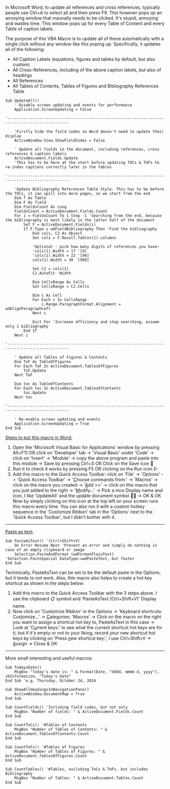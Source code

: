 In Microsoft Word, to update all references and cross references, typically people use Ctrl+A to select all and then press F9. This however pops up an annoying window that maunally needs to be clicked. It's stupid, annoying and wastes time. This window pops up for every Table of Content and every Table of caption labels.
<!-- To Do: Add 2 screenshots here: TOC & Table of Figures -->
The purpose of this VBA Macro is to update all of these automatically with a single click without any window like this poping up. Specifically, it updates all of the following:

- All Caption Labels (equations, figures and tables by default, but also custom)
- All Cross-References, including of the above caption labels, but also of headings
- All References
- All Tables of Contents, Tables of Figures and Bibliography References Table
```VBA
Sub UpdateAll()
    ' Disable screen updating and events for performance
    Application.ScreenUpdating = False
    
'-------------------------------------------------------------------------------------------------

    'Firstly hide the field codes so Word doesn't need to update their display
    ActiveWindow.View.ShowFieldCodes = False
    
    ' Update all fields in the document, including references, cross references & caption labels
    ActiveDocument.Fields.Update
    'This has to be here at the start before updating TOCs & TOFs to re-index captions correctly later in the tables

'-------------------------------------------------------------------------------------------------

    'Update Bibliography References Table Style. This has to be before the TOCs, it can spill into more pages, so we start from the end
    Dim T As Table
    Dim F As field
    Dim FieldsCount As Long
    FieldsCount = ActiveDocument.Fields.Count
    For i = FieldsCount To 1 Step -1 'Searching from the end, because the bibliography is most likely in the latter half of the document
        Set F = ActiveDocument.Fields(i)
        If F.Type = wdFieldBibliography Then 'Find the bibliography
            Dim cols, C2 As Object
            Set cols = F.Result.Tables(1).columns

            'Optional - pick how many digits of references you have:
            'cols(1).Width = 17 '[9]
            'cols(1).Width = 22 '[99]
            cols(1).Width = 30 '[999]

            Set C2 = cols(2)
            C2.AutoFit 'Width

            Dim CellsRange As Cells
            Set CellsRange = C2.Cells

            Dim c As Cell
            For Each c In CellsRange
                c.Range.ParagraphFormat.Alignment = wdAlignParagraphLeft
            Next c

            Exit For 'Increase efficiency and stop searching, assume only 1 bibliography
        End If
    Next i

'-------------------------------------------------------------------------------------------------

    ' Update all Tables of Figures & Contents
    Dim ToF As TableOfFigures
    For Each ToF In ActiveDocument.TablesOfFigures
        ToF.Update
    Next ToF

    Dim toc As TableOfContents
    For Each toc In ActiveDocument.TablesOfContents
        toc.Update
    Next toc

'-------------------------------------------------------------------------------------------------

    ' Re-enable screen updating and events
    Application.ScreenUpdating = True
End Sub
```
<ins>Steps to put this macro in Word:</ins>
1) Open the 'Microsoft Visual Basic for Applications' window by pressing Alt+F11 OR click on 'Developer' tab -> 'Visual Basic' under 'Code' -> click on 'Insert' -> 'Module' -> copy the above program and paste into this module -> Save by pressing Ctrl+S OR Click on the Save icon 💾
2) Run it to check it works by pressing F5 OR clicking on the Run icon ▷
3) Add this macro to the Quick Access Toolbar: click on 'File' -> 'Options' -> 'Quick Access Toolbar' -> '<ins>C</ins>hoose commands from:' -> 'Macros' -> click on the macro you created -> '<ins>A</ins>dd >>' -> click on this macro that you just added to the right -> '<ins>M</ins>odify...' -> Pick a nice Display name and icon, I like 'UpdateAll' and the update document symbol 📄🔄 -> OK & OK
Now by simply clicking on this icon at the top left on your screen runs this macro every time. You can also run it with a custom hotkey sequence in the 'Customize Ribbon' tab in the 'Options' next to the 'Quick Access Toolbar', but I didn't bother with it.

<!-- To Do: Add screenshots here & link to my PhD thesis to show how the bibliography hyperlinks 🔗 and ToC indentations look like -->
---
<ins>Paste as text:</ins>
```VBA
Sub PasteAsText() '(Ctrl+Shift+V)
    On Error Resume Next 'Prevent an error and simply do nothing in case of an empty clipboard or image
    Selection.PasteAndFormat (wdFormatPlainText) 'Selection.PasteSpecial DataType:=wdPasteText, but faster
End Sub
```
Techinically, PasteAsText can be set to be the default paste in the Options, but it tends to not work. Also, this macro also helps to create a hot key shortcut as shown in the steps below:

1) Add this macro to the Quick Access Toolbar with the 3 steps above. I use the clipboard 📋 symbol and 'PasteAsText (Ctrl+Shift+V)' Display name.
2) Now click on 'Customize Ribbon' in the Options -> 'Keyboard shortcuts: Cus<ins>t</ins>omize...' -> <ins>C</ins>ategories: 'Macros' -> Click on the macro on the right you want to assign a shortcut hot key to, PasteAsText in this case -> Look at 'C<ins>u</ins>rrent keys:' to see what the current shortcut hot keys are for it, but if it's empty or not to your liking, record your new shortcut hot keys by clicking on 'Press <ins>n</ins>ew shortcut key:', I use Ctrl+Shift+V -> <ins>A</ins>ssign -> Close & OK
---
More small interesting and useful macros:
```VBA
Sub TodaysDate()
    MsgBox "Today's date is: " & Format(Date, "dddd, mmmm d, yyyy"), vbInformation, "Today's Date"
End Sub 'e.g. Thursday, October 24, 2024
```
```VBA
Sub ShowAllHeadingsInNavigationPane()
    ActiveWindow.DocumentMap = True
End Sub
```
```VBA
Sub CountFields() 'Including field codes, but not only
    MsgBox "Number of fields: " & ActiveDocument.Fields.Count
End Sub
```
```VBA
Sub CountToCs() '#Tables of Contents
    MsgBox "Number of Tables of Contents: " & ActiveDocument.TablesOfContents.Count
End Sub
```
```VBA
Sub CountToFs() '#Tables of Figures
    MsgBox "Number of Tables of Figures: " & ActiveDocument.TablesOfFigures.Count
End Sub
```
```VBA
Sub CountTables() '#Tables, excluding ToCs & ToFs, but includes Bibliography
    MsgBox "Number of Tables: " & ActiveDocument.Tables.Count
End Sub
```
